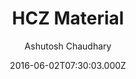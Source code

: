 ---
title: HCZ Material
github: https://github.com/codeasashu/hcz-jekyll-blog
demo: https://codeasashu.github.io/hcz-jekyll-blog/
author: Ashutosh Chaudhary
ssg:
  - Jekyll
cms:
  - No Cms
date: 2016-06-02T07:30:03.000Z
description: A simple material theme for blogger
stale: true
---